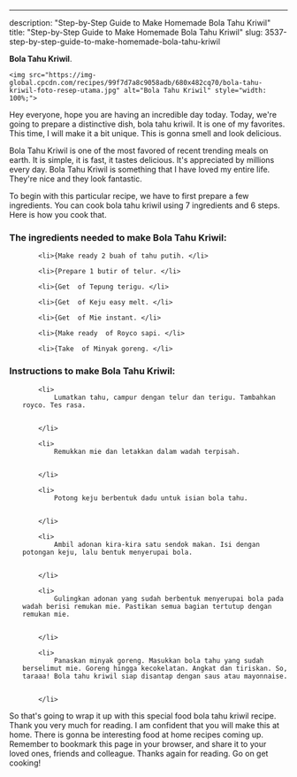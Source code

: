 ---
description: "Step-by-Step Guide to Make Homemade Bola Tahu Kriwil"
title: "Step-by-Step Guide to Make Homemade Bola Tahu Kriwil"
slug: 3537-step-by-step-guide-to-make-homemade-bola-tahu-kriwil

<p>
	<strong>Bola Tahu Kriwil</strong>. 
	
</p>
<p>
	
	<img src="https://img-global.cpcdn.com/recipes/99f7d7a8c9058adb/680x482cq70/bola-tahu-kriwil-foto-resep-utama.jpg" alt="Bola Tahu Kriwil" style="width: 100%;">
	
	
</p>
<p>
	Hey everyone, hope you are having an incredible day today. Today, we're going to prepare a distinctive dish, bola tahu kriwil. It is one of my favorites. This time, I will make it a bit unique. This is gonna smell and look delicious.
</p>
	
<p>
	Bola Tahu Kriwil is one of the most favored of recent trending meals on earth. It is simple, it is fast, it tastes delicious. It's appreciated by millions every day. Bola Tahu Kriwil is something that I have loved my entire life. They're nice and they look fantastic.
</p>
<p>
	
</p>

<p>
To begin with this particular recipe, we have to first prepare a few ingredients. You can cook bola tahu kriwil using 7 ingredients and 6 steps. Here is how you cook that.
</p>

<h3>The ingredients needed to make Bola Tahu Kriwil:</h3>

<ol>
	
		<li>{Make ready 2 buah of tahu putih. </li>
	
		<li>{Prepare 1 butir of telur. </li>
	
		<li>{Get  of Tepung terigu. </li>
	
		<li>{Get  of Keju easy melt. </li>
	
		<li>{Get  of Mie instant. </li>
	
		<li>{Make ready  of Royco sapi. </li>
	
		<li>{Take  of Minyak goreng. </li>
	
</ol>
<p>
	
</p>

<h3>Instructions to make Bola Tahu Kriwil:</h3>

<ol>
	
		<li>
			Lumatkan tahu, campur dengan telur dan terigu. Tambahkan royco. Tes rasa.
			
			
		</li>
	
		<li>
			Remukkan mie dan letakkan dalam wadah terpisah.
			
			
		</li>
	
		<li>
			Potong keju berbentuk dadu untuk isian bola tahu.
			
			
		</li>
	
		<li>
			Ambil adonan kira-kira satu sendok makan. Isi dengan potongan keju, lalu bentuk menyerupai bola.
			
			
		</li>
	
		<li>
			Gulingkan adonan yang sudah berbentuk menyerupai bola pada wadah berisi remukan mie. Pastikan semua bagian tertutup dengan remukan mie.
			
			
		</li>
	
		<li>
			Panaskan minyak goreng. Masukkan bola tahu yang sudah berselimut mie. Goreng hingga kecokelatan. Angkat dan tiriskan. So, taraaa! Bola tahu kriwil siap disantap dengan saus atau mayonnaise.
			
			
		</li>
	
</ol>

<p>
	
</p>

<p>
	So that's going to wrap it up with this special food bola tahu kriwil recipe. Thank you very much for reading. I am confident that you will make this at home. There is gonna be interesting food at home recipes coming up. Remember to bookmark this page in your browser, and share it to your loved ones, friends and colleague. Thanks again for reading. Go on get cooking!
</p>
